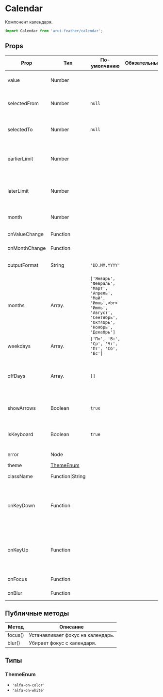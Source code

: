 # Calendar

Компонент календаря.

```javascript
import Calendar from 'arui-feather/calendar';
```




## Props


| Prop  | Тип  | По-умолчанию | Обязательный | Описание |
| ----- | ---- | ------------ | ------------ |----------|
| value | Number |  |  | Выбранная дата, в формате unix timestamp |
| selectedFrom | Number | `null`  |  | Левая граница диапазона дат, в формате unix timestamp |
| selectedTo | Number | `null`  |  | Правая граница диапазона дат, в формате unix timestamp |
| earlierLimit | Number |  |  | Левая граница дат, возможных для выбора, в формате unix timestamp |
| laterLimit | Number |  |  | Правая граница дат, возможных для выбора, в формате unix timestamp |
| month | Number |  |  | Месяц, в формате unix timestamp |
| onValueChange | Function |  |  | Обработчик смены даты |
| onMonthChange | Function |  |  | Обработчик смены месяца |
| outputFormat | String | `'DD.MM.YYYY'`  |  | Тип форматирования даты при выводе |
| months | Array.<String> | `['Январь', 'Февраль', 'Март', 'Апрель', 'Май', 'Июнь',<br>    'Июль', 'Август', 'Сентябрь', 'Октябрь', 'Ноябрь', 'Декабрь']`  |  | Список названий месяцев |
| weekdays | Array.<String> | `['Пн', 'Вт', 'Ср', 'Чт', 'Пт', 'Сб', 'Вс']`  |  | Список названий дней недели |
| offDays | Array.<Number> | `[]`  |  | Список выходных дней в виде unix timestamp, отсортированный по возрастанию |
| showArrows | Boolean | `true`  |  | Отображение стрелок навигации по месяцам |
| isKeyboard | Boolean | `true`  |  | Возможность управления календарём с клавиатуры |
| error | Node |  |  | Сообщение об ошибке |
| theme | [ThemeEnum](#ThemeEnum) |  |  | Тема компонента |
| className | Function\|String |  |  | Дополнительный класс |
| onKeyDown | Function |  |  | Обработчик события нажатия на клавишу клавиатуры в момент, когда фокус находится на компоненте |
| onKeyUp | Function |  |  | Обработчик события отжатия на клавишу клавиатуры в момент, когда фокус находится на компоненте |
| onFocus | Function |  |  | Обработчик фокуса |
| onBlur | Function |  |  | Обработчик снятия фокуса |





## Публичные методы
| Метод  | Описание |
| ------ | -------- |
| focus() | Устанавливает фокус на календарь. |
| blur() | Убирает фокус с календаря. |





## Типы






### <a id="ThemeEnum"></a>ThemeEnum

 * `'alfa-on-color'`
 * `'alfa-on-white'`



